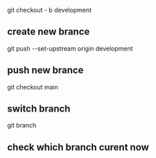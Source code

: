 git checkout - b development 

## create new brance

git push --set-upstream origin development

## push new brance

git checkout main 

## switch branch

git branch

## check which branch curent now